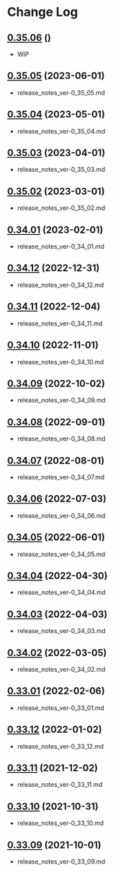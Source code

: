 # Change Log

## [0.35.06]() ()

* WIP

## [0.35.05](https://gist.github.com/mabubu0203/23a0c0054cc6288923f02eb6e0d38916) (2023-06-01)

* release_notes_ver-0_35_05.md

## [0.35.04](https://gist.github.com/mabubu0203/cca2d4fdf35fd57f61648910b08eb33f) (2023-05-01)

* release_notes_ver-0_35_04.md

## [0.35.03](https://gist.github.com/mabubu0203/ea20f5fd858acd5612dca01f3684f1e9) (2023-04-01)

* release_notes_ver-0_35_03.md

## [0.35.02](https://gist.github.com/mabubu0203/cb753faa52809f6bce733d2628576eff) (2023-03-01)

* release_notes_ver-0_35_02.md

## [0.34.01](https://gist.github.com/mabubu0203/a4f8f1845e6fcb8742b65cf519896a05) (2023-02-01)

* release_notes_ver-0_34_01.md

## [0.34.12](https://gist.github.com/mabubu0203/5fe6ec1ab7887e051a97e43da36c1cd6) (2022-12-31)

* release_notes_ver-0_34_12.md

## [0.34.11](https://gist.github.com/mabubu0203/7a4270ee36454482c7992cc5bb57ee53) (2022-12-04)

* release_notes_ver-0_34_11.md

## [0.34.10](https://gist.github.com/mabubu0203/a4902acb305630175167235a466337e2) (2022-11-01)

* release_notes_ver-0_34_10.md

## [0.34.09](https://gist.github.com/mabubu0203/f7c74ae6f54574865f266612cf18d111) (2022-10-02)

* release_notes_ver-0_34_09.md

## [0.34.08](https://gist.github.com/mabubu0203/a17b73b92c04f40076e64b3cc02bf192) (2022-09-01)

* release_notes_ver-0_34_08.md

## [0.34.07](https://gist.github.com/mabubu0203/0e20c74cb75f58a7e28457316d9a0064) (2022-08-01)

* release_notes_ver-0_34_07.md

## [0.34.06](https://gist.github.com/mabubu0203/943a57654c759f7e29ea7dc69b489eb3) (2022-07-03)

* release_notes_ver-0_34_06.md

## [0.34.05](https://gist.github.com/mabubu0203/bb72c14b351f75cb8d7aa6257f494405) (2022-06-01)

* release_notes_ver-0_34_05.md

## [0.34.04](https://gist.github.com/mabubu0203/3d34a94c4abbf7dff148adfee8a22d79) (2022-04-30)

* release_notes_ver-0_34_04.md

## [0.34.03](https://gist.github.com/mabubu0203/c9001f068a56ab6e938773c4c254702a) (2022-04-03)

* release_notes_ver-0_34_03.md

## [0.34.02](https://gist.github.com/mabubu0203/94c210b83471af77bd8ba59c4d1daa53) (2022-03-05)

* release_notes_ver-0_34_02.md

## [0.33.01](https://gist.github.com/mabubu0203/6dabae07af24ffc7229b2369f571e08d) (2022-02-06)

* release_notes_ver-0_33_01.md

## [0.33.12](https://gist.github.com/mabubu0203/502cf01baccfb5f1a603ed19c13bf7f8) (2022-01-02)

* release_notes_ver-0_33_12.md

## [0.33.11](https://gist.github.com/mabubu0203/b5b121e8e8288a2cf66cb37c3564c161) (2021-12-02)

* release_notes_ver-0_33_11.md

## [0.33.10](https://gist.github.com/mabubu0203/9086d72e95c6d6b915382b909dd4b4c9) (2021-10-31)

* release_notes_ver-0_33_10.md

## [0.33.09](https://gist.github.com/mabubu0203/20d911ae079385bf38aab83d83051d8c) (2021-10-01)

* release_notes_ver-0_33_09.md
